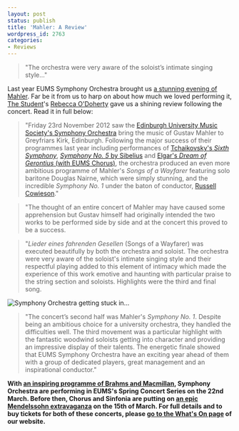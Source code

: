 ```yaml
---
layout: post
status: publish
title: 'Mahler: A Review'
wordpress_id: 2763
categories:
- Reviews
---
```


> "The orchestra were very aware of the soloist&rsquo;s intimate singing
> style..."

Last year EUMS Symphony Orchestra brought us [a stunning evening of
Mahler](/blog/2012/symphony-winter-concert/). Far be it from us to harp on
about how much we loved performing it, [The
Student](http://www.studentnewspaper.org/)'s [Rebecca
O'Doherty](https://twitter.com/odohertyrebecca) gave us a shining review
following the concert. Read it in full below:

> "Friday 23rd November 2012 saw the [Edinburgh University Music Society's
> Symphony Orchestra](/symphony-orchestra/) bring the music of Gustav Mahler to
> Greyfriars Kirk, Edinburgh. Following the major success of their programmes
> last year including performances of [Tchaikovsky's *Sixth
> Symphony*](/blog/2012/spring-symphony/), [*Symphony No.
> 5* by Sibelius](/blog/2012/summer-concert/) and
> [Elgar's *Dream of Gerontius* (with EUMS
> Chorus)](/blog/2011/gerontius/), the orchestra produced
> an even more ambitious programme of Mahler's *Songs of a Wayfarer* featuring
> solo baritone Douglas Nairne, which were simply stunning, and the incredible
> *Symphony No. 1* under the baton of conductor, [Russell
> Cowieson](/blog/2012/2012-a-great-vintage/)."

> "The thought of an entire concert of Mahler may have caused some apprehension
> but Gustav himself had originally intended the two works to be performed side
> by side and at the concert this proved to be a success.

> "*Lieder eines fahrenden Gesellen* (Songs of a Wayfarer) was executed
> beautifully by both the orchestra and soloist. The orchestra were very aware
> of the soloist's intimate singing style and their respectful playing added to
> this element of intimacy which made the experience of this work emotive and
> haunting with particular praise to the string section and soloists.
> Highlights were the third and final song.

![Symphony Orchestra getting stuck in&hellip;](http://eums.eusa.ed.ac.uk/wp-content/uploads/images/h500/concerts/greyfriars_winter12_30.jpg)

> "The concert&rsquo;s second half was Mahler's *Symphony No. 1*. Despite being
> an ambitious choice for a university orchestra, they handled the difficulties
> well. The third movement was a particular highlight with the fantastic
> woodwind soloists getting into character and providing an impressive display
> of their talents. The energetic finale showed that EUMS Symphony Orchestra
> have an exciting year ahead of them with a group of dedicated players, great
> management and an inspirational conductor."

**With [an inspiring programme of Brahms and Macmillan](/blog/2013/symphony-spring-concert),
Symphony Orchestra are performing in EUMS's Spring Concert Series on the 22nd March. 
Before then, Chorus and Sinfonia are putting on [an epic Mendelssohn
extravaganza](http://eums.eusa.ed.ac.uk/2013/chorussinfoniaspring) on the 15th
of March. For full details and to buy tickets for both of these concerts,
please [go to the What's On page](/whats-on/) of our website.**
